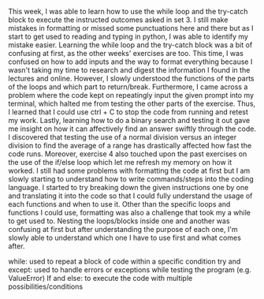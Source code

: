 This week, I was able to learn how to use the while loop and the try-catch block to execute the instructed outcomes asked in set 3. I still make mistakes in formatting or missed some punctuations here and there but as I start to get used to reading and typing in python, I was able to identify my mistake easier. Learning the while loop and the try-catch block was a bit of confusing at first, as the other weeks' exercises are too. This time, I was confused on how to add inputs and the way to format everything because I wasn't taking my time to research and digest the information I found in the lectures and online. However, I slowly understood the functions of the parts of the loops and which part to return/break. Furthermore, I came across a problem where the code kept on repeatingly input the given prompt into my terminal, which halted me from testing the other parts of the exercise. Thus, I learned that I could use ctrl + C to stop the code from running and retest my work. Lastly, learning how to do a binary search and testing it out gave me insight on how it can affectively find an answer swiftly through the code. I discovered that testing the use of a normal division versus an integer division to find the average of a range has drastically affected how fast the code runs. Moreover, exercise 4 also touched upon the past exercises on the use of the if/else loop which let me refresh my memory on how it worked. I still had some problems with formatting the code at first but I am slowly starting to understand how to write commands/steps into the coding language. I started to try breaking down the given instructions one by one and translating it into the code so that I could fully understand the usage of each functions and when to use it.
Other than the specific loops and functions I could use, formatting was also a challenge that took my a while to get used to. Nesting the loops/blocks inside one and another was confusing at first but after understanding the purpose of each one, I'm slowly able to understand which one I have to use first and what comes after.

while: used to repeat a block of code within a specific condition
try and except: used to handle errors or exceptions while testing the program (e.g. ValueError)
If and else: to execute the code with multiple possibilities/conditions
